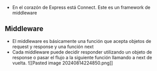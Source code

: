 + En el corazón de Express está Connect. Este es un framework de middleware
## Middleware
+ El middleware es básicamente una función que acepta objetos de request y response y una función next
+ Cada middleware puede decidir responder utilizando un objeto de response o pasar el flujo a la siguiente función llamando a next de vuelta.
![[Pasted image 20240814224850.png]]

